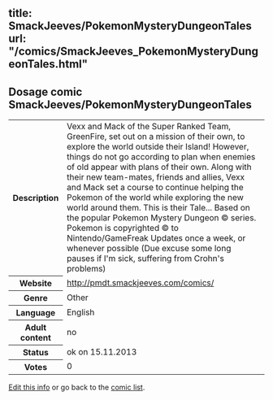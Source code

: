 title: SmackJeeves/PokemonMysteryDungeonTales
url: "/comics/SmackJeeves_PokemonMysteryDungeonTales.html"
---
Dosage comic SmackJeeves/PokemonMysteryDungeonTales
-----------------------------------------

<p id="msg"></p>
<script type="text/javascript">
if (window.location.search === '?edit_info_mail=sent_ok') {
  var elem = document.getElementById("msg");
  elem.innerHTML = 'Edited information sucessfully sent for review, which is usually done daily. Thanks!';
  elem.className = 'ok';
}
</script>
<table class="comicinfo">
<tr>
<th>Description</th><td>Vexx and Mack of the Super Ranked Team, GreenFire, set out on a mission of their own, to explore the world outside their Island! However, things do not go according to plan when enemies of old appear with plans of their own. Along with their new team-mates, friends and allies, Vexx and Mack set a course to continue helping the Pokemon of the world while exploring the new world around them. This is their Tale... Based on the popular Pokemon Mystery Dungeon © series. Pokemon is copyrighted © to Nintendo/GameFreak Updates once a week, or whenever possible (Due excuse some long pauses if I'm sick, suffering from Crohn's problems)</td>
</tr>
<tr>
<th>Website</th><td><a href="http://pmdt.smackjeeves.com/comics/">http://pmdt.smackjeeves.com/comics/</a></td>
</tr>
<tr>
<th>Genre</th><td>Other</td>
</tr>
<tr>
<th>Language</th><td>English</td>
</tr>
<tr>
<th>Adult content</th><td>no</td>
</tr>
<tr>
<th>Status</th><td>ok on 15.11.2013</td>
</tr>
<tr>
<th>Votes</th><td>0</td>
</tr>
</table>

[Edit this info](SmackJeeves_PokemonMysteryDungeonTales_edit.html) or go back to the [comic list](../comic-index.html).
